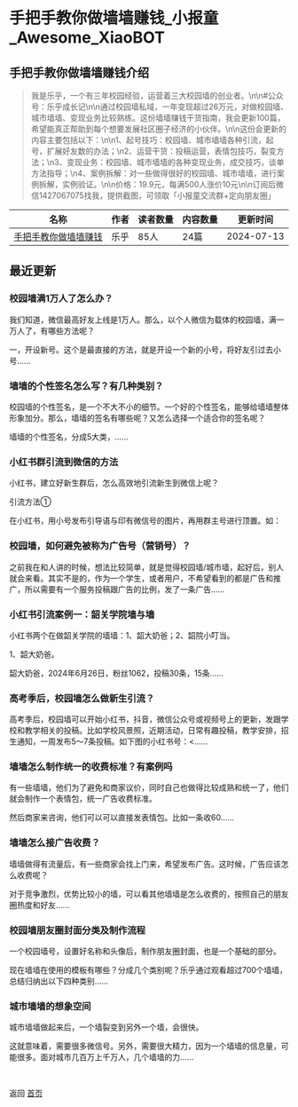 # 手把手教你做墙墙赚钱_小报童_Awesome_XiaoBOT

## 手把手教你做墙墙赚钱介绍
> 我是乐乎，一个有三年校园经验，运营着三大校园墙的创业者。\n\n#公众号：乐乎成长记\n\n通过校园墙私域，一年变现超过26万元，对做校园墙、城市墙墙、变现业务比较熟练。这份墙墙赚钱干货指南，我会更新100篇，希望能真正帮助到每个想要发展社区圈子经济的小伙伴。\n\n这份会更新的内容主要包括以下：\n\n1、起号技巧：校园墙、城市墙墙各种引流，起号，扩展好友数的办法；\n2、运营干货：投稿运营，表情包技巧，裂变方法；\n3、变现业务：校园墙、城市墙墙的各种变现业务，成交技巧，谈单方法指导；\n4、案例拆解：对一些做得很好的校园墙、城市墙墙，进行案例拆解，实例验证。\n\n价格：19.9元，每满500人涨价10元\n\n订阅后微信1427067075找我，提供截图，可领取「小报童交流群+定向朋友圈」  
  


|名称|作者|读者数量|内容数量|更新时间|
|---|---|---|---|---|
|[手把手教你做墙墙赚钱](https://xiaobot.net/p/CeoIoeC?refer=0b133df9-27dc-423b-8101-639049001c13)|乐乎|85人|24篇|2024-07-13|

## 最近更新
### 校园墙满1万人了怎么办？

我们知道，微信最高好友上线是1万人。那么，以个人微信为载体的校园墙，满一万人了，有哪些方法呢？

一，开设新号。这个是最直接的方法，就是开设一个新的小号，将好友引过去小号......

### 墙墙的个性签名怎么写？有几种类别？

校园墙的个性签名，是一个不大不小的细节。一个好的个性签名，能够给墙墙整体形象加分。那么，墙墙的签名有哪些呢？又怎么选择一个适合你的签名呢？

墙墙的个性签名，分成5大类，......

### 小红书群引流到微信的方法

小红书，建立好新生群后，怎么高效地引流新生到微信上呢？

引流方法①

在小红书，用小号发布引导语与印有微信号的图片，再用群主号进行顶置。如：

### 校园墙，如何避免被称为广告号（营销号）？

之前我在和人讲的时候，想法比较简单，就是觉得校园墙/城市墙，起好后，别人就会来看。其实不是的，作为一个学生，或者用户，不希望看到的都是广告和推广，所以需要有一个服务投稿跟广告的比例，发了一条广告......

### 小红书引流案例一：韶关学院墙与墙

小红书两个在做韶关学院的墙墙：1、韶大奶爸；2、韶院小叮当。

1、韶大奶爸。

韶大奶爸，2024年6月26日，粉丝1062，投稿30条，15条......

### 高考季后，校园墙怎么做新生引流？

高考季后，校园墙可以开始小红书，抖音，微信公众号或视频号上的更新，发跟学校和教学相关的投稿。比如学校风景照，近期活动，日常有趣投稿，教学安排，招生通知，一周发布5～7条投稿。如下图的小红书号：<......

### 墙墙怎么制作统一的收费标准？有案例吗

有一些墙墙，他们为了避免和商家议价，同时自己也做得比较成熟和统一了，他们就会制作一个表情包，统一广告收费标准。

然后商家来咨询，他们可以可以直接发表情包。比如一条收60......

### 墙墙怎么接广告收费？

墙墙做得有流量后，有一些商家会找上门来，希望发布广告。这时候，广告应该怎么收费呢？

对于竞争激烈，优势比较小的墙，可以看其他墙墙是怎么收费的，按照自己的朋友圈热度和好友......

### 校园墙朋友圈封面分类及制作流程

一个校园墙号，设置好名称和头像后，制作朋友圈封面，也是一个基础的部分。

现在墙墙在使用的模板有哪些？分成几个类别呢？乐乎通过观看超过700个墙墙，总结归纳出以下四种类别......

### 城市墙墙的想象空间

城市墙墙做起来后，一个墙裂变到另外一个墙，会很快。

这就意味着，需要很多微信号。另外，需要很大精力，因为一个墙墙的信息量，可能很多。面对城市几百万上千万人，几个墙墙的力......


<a href="https://github.com/Reno9527/awesome-xiaobot" style="color: white; text-decoration: none;">awesome-xiaobot</a>

返回 [首页](../README.md)
